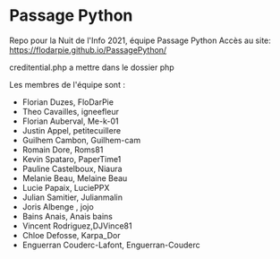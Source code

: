 # Passage Python
Repo pour la Nuit de l'Info 2021, équipe Passage Python
Accès au site: https://flodarpie.github.io/PassagePython/

creditential.php a mettre dans le dossier php 

Les membres de l'équipe sont :
- Florian Duzes, FloDarPie
- Theo Cavailles, igneefleur
- Florian Auberval, Me-k-01
- Justin Appel, petitecuillere
- Guilhem Cambon, Guilhem-cam
- Romain Dore, Roms81
- Kevin Spataro, PaperTime1
- Pauline Castelboux, Niaura
- Melanie Beau, Melaine Beau
- Lucie Papaix, LuciePPX
- Julian Samitier, Julianmalin
- Joris Albenge , jojo
- Bains Anais, Anais bains
- Vincent Rodriguez,DJVince81
- Chloe Defosse, Karpa_Dor
- Enguerran Couderc-Lafont, Enguerran-Couderc
